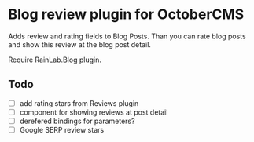 # Blog review plugin for OctoberCMS

Adds review and rating fields to Blog Posts. Than you can rate blog posts and show this review at the blog post detail.

Require RainLab.Blog plugin.

## Todo

- [ ] add rating stars from Reviews plugin
- [ ] component for showing reviews at post detail
- [ ] derefered bindings for parameters?
- [ ] Google SERP review stars